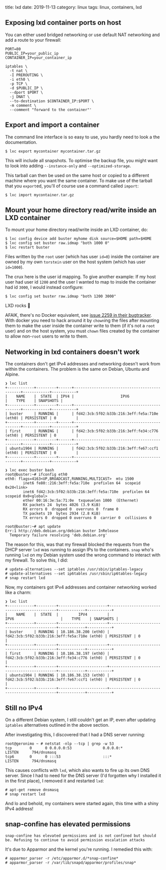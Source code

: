 title: lxd
date: 2019-11-13
category: linux
tags: linux, containers, lxd

## Exposing lxd container ports on host

You can either used bridged networking or use default NAT networking
and add a route to your firewall:

```text
PORT=80
PUBLIC_IP=your_public_ip
CONTAINER_IP=your_container_ip

iptables \
  -t nat \
  -I PREROUTING \
  -i eth0 \
  -p TCP \
  -d $PUBLIC_IP \
  --dport $PORT \
  -j DNAT \
  --to-destination $CONTAINER_IP:$PORT \
  -m comment \
  --comment "forward to the container"'
```

## Export and import a container

The command line interface is so easy to use, you hardly need to look
a the documentation.


```text
$ lxc export mycontainer mycontainer.tar.gz
```

This will include all snapshots. To optimise the backup file, you
might want to look into adding `--instance-only` and
`--optimized-storage`.

This tarball can then be used on the same host or copied to a
different machine where you want the same container. To make use of
the tarball that you `export`ed, you'll of course use a command called
`import`:

```text
$ lxc import mycontainer.tar.gz
```

## Mount your home directory read/write inside an LXD container

To mount your home directory read/write inside an LXD container, do:

```text
$ lxc config device add buster myhome disk source=$HOME path=$HOME
$ lxc config set buster raw.idmap "both 1000 0"
$ lxc restart buster
```

Files written by the `root` user (which has user `id=0`) inside the
container are owned by my own `torstein` user on the host system
(which has user `id=1000`).

The crux here is the user id mapping. To give another example: If my
host user had user id `1200` and the user I wanted to map to inside
the container had id `3000`, I would instead configure:

```
$ lxc config set buster raw.idmap "both 1200 3000"
```

LXD rocks 🚀

AFAIK, there's no Docker equivalent, see [issue 2259 in their
bugtracker](https://github.com/moby/moby/issues/2259). With docker
you need to hack around it by `chown`ing the files after mounting them
to make the user inside the container write to them (if it's not a
`root` user) and on the host system, you must `chown` files created by
the container to allow non-`root` users to write to them.

## Networking in lxd containers doesn't work

The containers don't get IPv4 addresses and networking doesn't work
from within the containers. The problem is the same on Debian, Ubuntu
and Alpine.

```text
❯ lxc list
+------------+---------+------+----------------------------------------------+------------+-----------+
|    NAME    |  STATE  | IPV4 |                     IPV6                     |    TYPE    | SNAPSHOTS |
+------------+---------+------+----------------------------------------------+------------+-----------+
| buster     | RUNNING |      | fd42:3cb:5f02:b33b:216:3eff:fe5a:710e (eth0) | PERSISTENT | 0         |
+------------+---------+------+----------------------------------------------+------------+-----------+
| first      | RUNNING |      | fd42:3cb:5f02:b33b:216:3eff:fe34:c776 (eth0) | PERSISTENT | 0         |
+------------+---------+------+----------------------------------------------+------------+-----------+
| ubuntu1904 | RUNNING |      | fd42:3cb:5f02:b33b:216:3eff:fe67:ccf1 (eth0) | PERSISTENT | 0         |
+------------+---------+------+----------------------------------------------+------------+-----------+
```

```text
❯ lxc exec buster bash
root@buster:~# ifconfig eth0
eth0: flags=4163<UP,BROADCAST,RUNNING,MULTICAST>  mtu 1500
        inet6 fe80::216:3eff:fe5a:710e  prefixlen 64  scopeid 0x20<link>
        inet6 fd42:3cb:5f02:b33b:216:3eff:fe5a:710e  prefixlen 64  scopeid 0x0<global>
        ether 00:16:3e:5a:71:0e  txqueuelen 1000  (Ethernet)
        RX packets 24  bytes 4026 (3.9 KiB)
        RX errors 0  dropped 0  overruns 0  frame 0
        TX packets 19  bytes 2934 (2.8 KiB)
        TX errors 0  dropped 0 overruns 0  carrier 0  collisions 0
```

```text
root@buster:~# apt update
Err:1 http://deb.debian.org/debian buster InRelease
  Temporary failure resolving 'deb.debian.org'
```

The reason for this, was that my firewall blocked the requests from
the DHCP server `lxd` was running to assign IPs to the
containers. `snap` who's running `lxd` on my Debian system used the
wrong command to interact with my firewall. To solve this, I did:

```text
# update-alternatives --set iptables /usr/sbin/iptables-legacy
# update-alternatives --set ip6tables /usr/sbin/ip6tables-legacy
# snap restart lxd
```

Now, my containers got IPv4 addresses and container networking worked
like a charm:

```text
❯ lxc list
+------------+---------+----------------------+----------------------------------------------+------------+-----------+
|    NAME    |  STATE  |         IPV4         |                     IPV6                     |    TYPE    | SNAPSHOTS |
+------------+---------+----------------------+----------------------------------------------+------------+-----------+
| buster     | RUNNING | 10.186.38.200 (eth0) | fd42:3cb:5f02:b33b:216:3eff:fe5a:710e (eth0) | PERSISTENT | 0         |
+------------+---------+----------------------+----------------------------------------------+------------+-----------+
| first      | RUNNING | 10.186.38.197 (eth0) | fd42:3cb:5f02:b33b:216:3eff:fe34:c776 (eth0) | PERSISTENT | 0         |
+------------+---------+----------------------+----------------------------------------------+------------+-----------+
| ubuntu1904 | RUNNING | 10.186.38.153 (eth0) | fd42:3cb:5f02:b33b:216:3eff:fe67:ccf1 (eth0) | PERSISTENT | 0         |
+------------+---------+----------------------+----------------------------------------------+------------+-----------+
```

## Still no IPv4

On a different Debian system, I still couldn't get an IP, even after
updating `iptables` alternatives outlined in the above section.

After investigating this, I discovered that I had a DNS server running:

```text
root@geronimo ~ # netstat -nlp --tcp | grep -w 53
tcp        0      0 0.0.0.0:53              0.0.0.0:*               LISTEN      794/dnsmasq
tcp6       0      0 :::53                   :::*                    LISTEN      794/dnsmasq
```

This causes conflicts with `lxd`, which also wants to fire up its own
DNS server. Since I had to need for the DNS server (I'd forgotten why
I installed it in the first place), I removed it and restarted `lxd`:

```text
# apt-get remove dnsmasq
# snap restart lxd
```

And lo and behold, my containers were started again, this time with a
shiny IPv4 address!

## snap-confine has elevated permissions

```text
snap-confine has elevated permissions and is not confined but should
be. Refusing to continue to avoid permission escalation attacks
```

It's due to Apparmor and the kernel you're running. I remedied this
with:

```text
# apparmor_parser -r /etc/apparmor.d/*snap-confine*
# apparmor_parser -r /var/lib/snapd/apparmor/profiles/snap*
```

